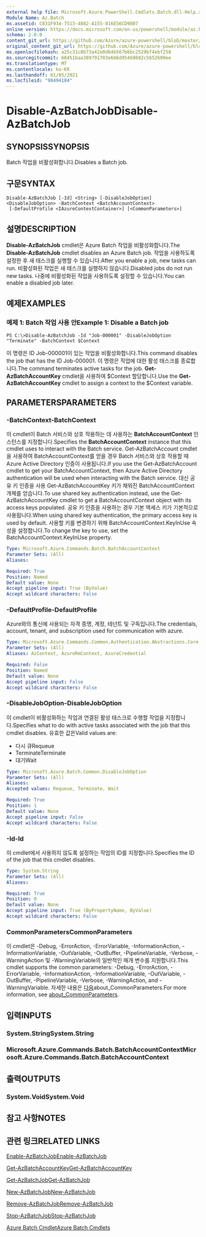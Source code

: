 ```yaml
---
external help file: Microsoft.Azure.PowerShell.Cmdlets.Batch.dll-Help.xml
Module Name: Az.Batch
ms.assetid: C831F934-7513-4882-A155-816E56CD9807
online version: https://docs.microsoft.com/en-us/powershell/module/az.batch/disable-azbatchjob
schema: 2.0.0
content_git_url: https://github.com/Azure/azure-powershell/blob/master/src/Batch/Batch/help/Disable-AzBatchJob.md
original_content_git_url: https://github.com/Azure/azure-powershell/blob/master/src/Batch/Batch/help/Disable-AzBatchJob.md
ms.openlocfilehash: a25c31c0b73a42e0d64b567b6bc2529bf4ebf258
ms.sourcegitcommit: 68451baa389791703e666d95469602c5652609ee
ms.translationtype: MT
ms.contentlocale: ko-KR
ms.lasthandoff: 01/05/2021
ms.locfileid: "98494184"
---
```

# <span data-ttu-id="1e383-101">Disable-AzBatchJob</span><span class="sxs-lookup"><span data-stu-id="1e383-101">Disable-AzBatchJob</span></span>

## <span data-ttu-id="1e383-102">SYNOPSIS</span><span class="sxs-lookup"><span data-stu-id="1e383-102">SYNOPSIS</span></span>
<span data-ttu-id="1e383-103">Batch 작업을 비활성화합니다.</span><span class="sxs-lookup"><span data-stu-id="1e383-103">Disables a Batch job.</span></span>

## <span data-ttu-id="1e383-104">구문</span><span class="sxs-lookup"><span data-stu-id="1e383-104">SYNTAX</span></span>

```
Disable-AzBatchJob [-Id] <String> [-DisableJobOption] <DisableJobOption> -BatchContext <BatchAccountContext>
 [-DefaultProfile <IAzureContextContainer>] [<CommonParameters>]
```

## <span data-ttu-id="1e383-105">설명</span><span class="sxs-lookup"><span data-stu-id="1e383-105">DESCRIPTION</span></span>
<span data-ttu-id="1e383-106">**Disable-AzBatchJob** cmdlet은 Azure Batch 작업을 비활성화합니다.</span><span class="sxs-lookup"><span data-stu-id="1e383-106">The **Disable-AzBatchJob** cmdlet disables an Azure Batch job.</span></span>
<span data-ttu-id="1e383-107">작업을 사용하도록 설정한 후 새 태스크를 실행할 수 있습니다.</span><span class="sxs-lookup"><span data-stu-id="1e383-107">After you enable a job, new tasks can run.</span></span>
<span data-ttu-id="1e383-108">비활성화된 작업은 새 태스크를 실행하지 않습니다.</span><span class="sxs-lookup"><span data-stu-id="1e383-108">Disabled jobs do not run new tasks.</span></span>
<span data-ttu-id="1e383-109">나중에 비활성화된 작업을 사용하도록 설정할 수 있습니다.</span><span class="sxs-lookup"><span data-stu-id="1e383-109">You can enable a disabled job later.</span></span>

## <span data-ttu-id="1e383-110">예제</span><span class="sxs-lookup"><span data-stu-id="1e383-110">EXAMPLES</span></span>

### <span data-ttu-id="1e383-111">예제 1: Batch 작업 사용 안</span><span class="sxs-lookup"><span data-stu-id="1e383-111">Example 1: Disable a Batch job</span></span>
```
PS C:\>Disable-AzBatchJob -Id "Job-000001" -DisableJobOption "Terminate" -BatchContext $Context
```

<span data-ttu-id="1e383-112">이 명령은 ID Job-000001이 있는 작업을 비활성화합니다.</span><span class="sxs-lookup"><span data-stu-id="1e383-112">This command disables the job that has the ID Job-000001.</span></span>
<span data-ttu-id="1e383-113">이 명령은 작업에 대한 활성 태스크를 종료합니다.</span><span class="sxs-lookup"><span data-stu-id="1e383-113">The command terminates active tasks for the job.</span></span>
<span data-ttu-id="1e383-114">**Get-AzBatchAccountKey** cmdlet을 사용하여 $Context 할당합니다.</span><span class="sxs-lookup"><span data-stu-id="1e383-114">Use the **Get-AzBatchAccountKey** cmdlet to assign a context to the $Context variable.</span></span>

## <span data-ttu-id="1e383-115">PARAMETERS</span><span class="sxs-lookup"><span data-stu-id="1e383-115">PARAMETERS</span></span>

### <span data-ttu-id="1e383-116">-BatchContext</span><span class="sxs-lookup"><span data-stu-id="1e383-116">-BatchContext</span></span>
<span data-ttu-id="1e383-117">이 cmdlet이 Batch 서비스와 상호 작용하는 데 사용하는 **BatchAccountContext** 인스턴스를 지정합니다.</span><span class="sxs-lookup"><span data-stu-id="1e383-117">Specifies the **BatchAccountContext** instance that this cmdlet uses to interact with the Batch service.</span></span>
<span data-ttu-id="1e383-118">Get-AzBatchAccount cmdlet을 사용하여 BatchAccountContext를 얻을 경우 Batch 서비스와 상호 작용할 때 Azure Active Directory 인증이 사용됩니다.</span><span class="sxs-lookup"><span data-stu-id="1e383-118">If you use the Get-AzBatchAccount cmdlet to get your BatchAccountContext, then Azure Active Directory authentication will be used when interacting with the Batch service.</span></span> <span data-ttu-id="1e383-119">대신 공유 키 인증을 사용 Get-AzBatchAccountKey 키가 채워진 BatchAccountContext 개체를 얻습니다.</span><span class="sxs-lookup"><span data-stu-id="1e383-119">To use shared key authentication instead, use the Get-AzBatchAccountKey cmdlet to get a BatchAccountContext object with its access keys populated.</span></span> <span data-ttu-id="1e383-120">공유 키 인증을 사용하는 경우 기본 액세스 키가 기본적으로 사용됩니다.</span><span class="sxs-lookup"><span data-stu-id="1e383-120">When using shared key authentication, the primary access key is used by default.</span></span> <span data-ttu-id="1e383-121">사용할 키를 변경하기 위해 BatchAccountContext.KeyInUse 속성을 설정합니다.</span><span class="sxs-lookup"><span data-stu-id="1e383-121">To change the key to use, set the BatchAccountContext.KeyInUse property.</span></span>

```yaml
Type: Microsoft.Azure.Commands.Batch.BatchAccountContext
Parameter Sets: (All)
Aliases:

Required: True
Position: Named
Default value: None
Accept pipeline input: True (ByValue)
Accept wildcard characters: False
```

### <span data-ttu-id="1e383-122">-DefaultProfile</span><span class="sxs-lookup"><span data-stu-id="1e383-122">-DefaultProfile</span></span>
<span data-ttu-id="1e383-123">Azure와의 통신에 사용되는 자격 증명, 계정, 테넌트 및 구독입니다.</span><span class="sxs-lookup"><span data-stu-id="1e383-123">The credentials, account, tenant, and subscription used for communication with azure.</span></span>

```yaml
Type: Microsoft.Azure.Commands.Common.Authentication.Abstractions.Core.IAzureContextContainer
Parameter Sets: (All)
Aliases: AzContext, AzureRmContext, AzureCredential

Required: False
Position: Named
Default value: None
Accept pipeline input: False
Accept wildcard characters: False
```

### <span data-ttu-id="1e383-124">-DisableJobOption</span><span class="sxs-lookup"><span data-stu-id="1e383-124">-DisableJobOption</span></span>
<span data-ttu-id="1e383-125">이 cmdlet이 비활성화하는 작업과 연결된 활성 태스크로 수행할 작업을 지정합니다.</span><span class="sxs-lookup"><span data-stu-id="1e383-125">Specifies what to do with active tasks associated with the job that this cmdlet disables.</span></span>
<span data-ttu-id="1e383-126">유효한 값은</span><span class="sxs-lookup"><span data-stu-id="1e383-126">Valid values are:</span></span>
- <span data-ttu-id="1e383-127">다시 큐</span><span class="sxs-lookup"><span data-stu-id="1e383-127">Requeue</span></span>
- <span data-ttu-id="1e383-128">Terminate</span><span class="sxs-lookup"><span data-stu-id="1e383-128">Terminate</span></span>
- <span data-ttu-id="1e383-129">대기</span><span class="sxs-lookup"><span data-stu-id="1e383-129">Wait</span></span>

```yaml
Type: Microsoft.Azure.Batch.Common.DisableJobOption
Parameter Sets: (All)
Aliases:
Accepted values: Requeue, Terminate, Wait

Required: True
Position: 1
Default value: None
Accept pipeline input: False
Accept wildcard characters: False
```

### <span data-ttu-id="1e383-130">-Id</span><span class="sxs-lookup"><span data-stu-id="1e383-130">-Id</span></span>
<span data-ttu-id="1e383-131">이 cmdlet에서 사용하지 않도록 설정하는 작업의 ID를 지정합니다.</span><span class="sxs-lookup"><span data-stu-id="1e383-131">Specifies the ID of the job that this cmdlet disables.</span></span>

```yaml
Type: System.String
Parameter Sets: (All)
Aliases:

Required: True
Position: 0
Default value: None
Accept pipeline input: True (ByPropertyName, ByValue)
Accept wildcard characters: False
```

### <span data-ttu-id="1e383-132">CommonParameters</span><span class="sxs-lookup"><span data-stu-id="1e383-132">CommonParameters</span></span>
<span data-ttu-id="1e383-133">이 cmdlet은 -Debug, -ErrorAction, -ErrorVariable, -InformationAction, -InformationVariable, -OutVariable, -OutBuffer, -PipelineVariable, -Verbose, -WarningAction 및 -WarningVariable의 일반적인 매개 변수를 지원합니다.</span><span class="sxs-lookup"><span data-stu-id="1e383-133">This cmdlet supports the common parameters: -Debug, -ErrorAction, -ErrorVariable, -InformationAction, -InformationVariable, -OutVariable, -OutBuffer, -PipelineVariable, -Verbose, -WarningAction, and -WarningVariable.</span></span> <span data-ttu-id="1e383-134">자세한 내용은 [다음](http://go.microsoft.com/fwlink/?LinkID=113216)about_CommonParameters.</span><span class="sxs-lookup"><span data-stu-id="1e383-134">For more information, see [about_CommonParameters](http://go.microsoft.com/fwlink/?LinkID=113216).</span></span>

## <span data-ttu-id="1e383-135">입력</span><span class="sxs-lookup"><span data-stu-id="1e383-135">INPUTS</span></span>

### <span data-ttu-id="1e383-136">System.String</span><span class="sxs-lookup"><span data-stu-id="1e383-136">System.String</span></span>

### <span data-ttu-id="1e383-137">Microsoft.Azure.Commands.Batch.BatchAccountContext</span><span class="sxs-lookup"><span data-stu-id="1e383-137">Microsoft.Azure.Commands.Batch.BatchAccountContext</span></span>

## <span data-ttu-id="1e383-138">출력</span><span class="sxs-lookup"><span data-stu-id="1e383-138">OUTPUTS</span></span>

### <span data-ttu-id="1e383-139">System.Void</span><span class="sxs-lookup"><span data-stu-id="1e383-139">System.Void</span></span>

## <span data-ttu-id="1e383-140">참고 사항</span><span class="sxs-lookup"><span data-stu-id="1e383-140">NOTES</span></span>

## <span data-ttu-id="1e383-141">관련 링크</span><span class="sxs-lookup"><span data-stu-id="1e383-141">RELATED LINKS</span></span>

[<span data-ttu-id="1e383-142">Enable-AzBatchJob</span><span class="sxs-lookup"><span data-stu-id="1e383-142">Enable-AzBatchJob</span></span>](./Enable-AzBatchJob.md)

[<span data-ttu-id="1e383-143">Get-AzBatchAccountKey</span><span class="sxs-lookup"><span data-stu-id="1e383-143">Get-AzBatchAccountKey</span></span>](./Get-AzBatchAccountKey.md)

[<span data-ttu-id="1e383-144">Get-AzBatchJob</span><span class="sxs-lookup"><span data-stu-id="1e383-144">Get-AzBatchJob</span></span>](./Get-AzBatchJob.md)

[<span data-ttu-id="1e383-145">New-AzBatchJob</span><span class="sxs-lookup"><span data-stu-id="1e383-145">New-AzBatchJob</span></span>](./New-AzBatchJob.md)

[<span data-ttu-id="1e383-146">Remove-AzBatchJob</span><span class="sxs-lookup"><span data-stu-id="1e383-146">Remove-AzBatchJob</span></span>](./Remove-AzBatchJob.md)

[<span data-ttu-id="1e383-147">Stop-AzBatchJob</span><span class="sxs-lookup"><span data-stu-id="1e383-147">Stop-AzBatchJob</span></span>](./Stop-AzBatchJob.md)

[<span data-ttu-id="1e383-148">Azure Batch Cmdlet</span><span class="sxs-lookup"><span data-stu-id="1e383-148">Azure Batch Cmdlets</span></span>](/powershell/module/Az.Batch/)
